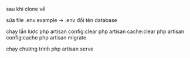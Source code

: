 sau khi clone về

sửa file .env.example -> .env 
đổi tên database

chạy lần lược 
php artisan config:clear
php artisan cache:clear
php artisan config:cache
php artisan migrate

chạy chương trình
php artisan serve